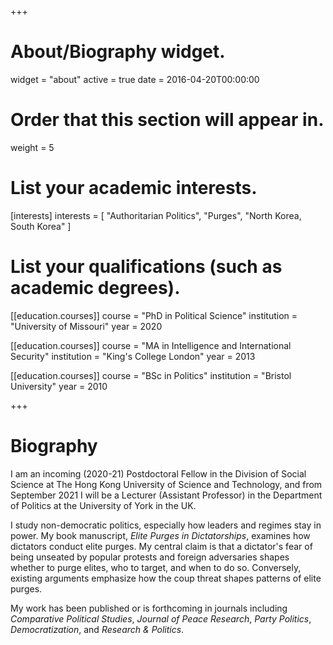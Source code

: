+++
# About/Biography widget.
widget = "about"
active = true
date = 2016-04-20T00:00:00

# Order that this section will appear in.
weight = 5

# List your academic interests.
[interests]
  interests = [
    "Authoritarian Politics",
    "Purges",
    "North Korea, South Korea"
  ]

# List your qualifications (such as academic degrees).
[[education.courses]]
  course = "PhD in Political Science"
  institution = "University of Missouri"
  year = 2020

[[education.courses]]
  course = "MA in Intelligence and International Security"
  institution = "King's College London"
  year = 2013

[[education.courses]]
  course = "BSc in Politics"
  institution = "Bristol University"
  year = 2010
 
+++

# Biography

I am an incoming (2020-21) Postdoctoral Fellow in the Division of Social Science at The Hong Kong University of Science and Technology, and from September 2021 I will be a Lecturer (Assistant Professor) in the Department of Politics at the University of York in the UK.

I study non-democratic politics, especially how leaders and regimes stay in power. My book manuscript, *Elite Purges in Dictatorships*, examines how dictators conduct elite purges. My central claim is that a dictator's fear of being unseated by popular protests and foreign adversaries shapes whether to purge elites, who to target, and when to do so. Conversely, existing arguments emphasize how the coup threat shapes patterns of elite purges.

My work has been published or is forthcoming in journals including *Comparative Political Studies*, *Journal of Peace Research*, *Party Politics*, *Democratization*, and *Research & Politics*. 
